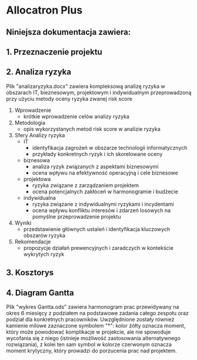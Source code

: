 # Allocatron Plus<br />
## Niniejsza dokumentacja zawiera:<br />
## 1. Przeznaczenie projektu
## 2. Analiza ryzyka
Plik "analizaryzyka.docx" zawiera kompleksową analizę ryzyka w obszarach IT, bieznesowym, projektowym i indywidualnym przeprowadzoną przy użyciu metody oceny ryzyka zwanej risk score
1. Wprowadzenie
   - krótkie wprowadzenie celów analizy ryzyka
2. Metodologia
   - opis wykorzystanych metod risk score w analizie ryzyka
3. Sfery Analizy ryzyka
   - IT
      - identyfikacja zagrożeń w obszarze technologii informatycznych
      - przykłady konkretnych ryzyk i ich skorelowane oceny
   - biznesowa
      - analiza ryzyk związanych z aspektami biznesowymi
      - ocena wpływu na efektywność operacyjną i cele biznesowe
   - projektowa
      - ryzyka związane z zarządzaniem projektem
      - ocena potencjalnych zakłóceń w harmonogramie i budżecie
   - indywidualna
      - ryzyka związane z indywidualnymi ryzykami i incydentami
      - ocena wpływu konfliktu interesów i zdarzeń losowych na pomyślne przeprowadzenie projektu
4. Wyniki
   - przedstawienie głównych ustaleń i identyfikacja kluczowych obszarów ryzyka
5. Rekomendacje
   - propozycje działań prewencyjnych i zaradczych w kontekście wykrytych ryzyk
## 3. Kosztorys<br />

## 4. Diagram Gantta<br />
Plik "wykres Gantta.ods" zawiera harmonogram prac przewidywany na okres 6 miesięcy z podziałem na podstawowe zadania całego zespołu oraz podział dla konkretnych pracowników. Uwzględnione zostały również kamienie milowe zaznaczone symbolem "*": kolor żółty oznacza moment, który może powodować komplikacje w projekcie, ale nie spowoduje wycofania się z niego (istnieje możliwość zastosowania alternatywnego rozwiązania), z kolei ten sam symbol w kolorze czerwonym oznacza moment krytyczny, który prowadzi do porzucenia prac nad projektem.
